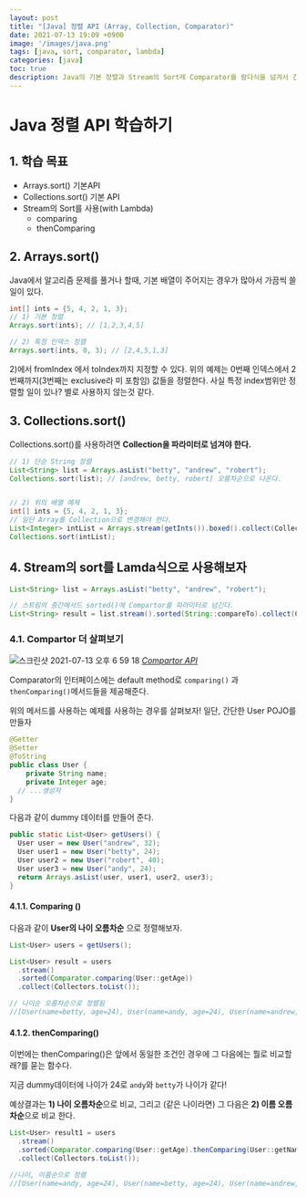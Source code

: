 ```yaml
---
layout: post
title: "[Java] 정렬 API (Array, Collection, Comparator)"
date: 2021-07-13 19:09 +0900
image: '/images/java.png'
tags: [java, sort, comparator, lambda]
categories: [java]
toc: true
description: Java의 기본 정렬과 Stream의 Sort레 Comparator를 람다식을 넘겨서 간편하게 사용하는 방법을 알아본다.
---
```

# Java 정렬 API 학습하기

## 1. 학습 목표

- Arrays.sort()  기본API
- Collections.sort() 기본 API
- Stream의 Sort를 사용(with Lambda)
  - comparing
  - thenComparing

## 2. Arrays.sort() 

Java에서 알고리즘 문제를 풀거나 할때, 기본 배열이 주어지는 경우가 많아서 가끔씩 쓸 일이 있다. 

```java
int[] ints = {5, 4, 2, 1, 3};
// 1) 기본 정렬
Arrays.sort(ints); // [1,2,3,4,5]

// 2) 특정 인덱스 정렬
Arrays.sort(ints, 0, 3); // [2,4,5,1,3]
```
2)에서 fromIndex 에서 toIndex까지 지정할 수 있다. 위의 예제는 0번째 인덱스에서 2번째까지(3번째는 exclusive라 미 포함임) 값들을 정렬한다.
사실 특정 index범위만 정렬할 일이 있나? 별로 사용하지 않는것 같다. 


## 3. Collections.sort()

Collections.sort()를 사용하려면 **Collection을 파라미터로 넘겨야 한다.** 

```java
// 1) 단순 String 정렬
List<String> list = Arrays.asList("betty", "andrew", "robert");
Collections.sort(list); // [andrew, betty, robert] 오름차순으로 나온다.


// 2) 위의 배열 예제
int[] ints = {5, 4, 2, 1, 3};
// 일단 Array를 Collection으로 변경해야 한다. 
List<Integer> intList = Arrays.stream(getInts()).boxed().collect(Collectors.toList());
Collections.sort(intList);
```



## 4. Stream의 sort를 Lamda식으로 사용해보자

```java
List<String> list = Arrays.asList("betty", "andrew", "robert");

// 스트림의 중간메서드 sorted()에 Compartor를 파라미터로 넘긴다.
List<String> result = list.stream().sorted(String::compareTo).collect(Collectors.toList()); //[andrew, betty, robert]
```



### 4.1. Compartor 더 살펴보기 

![스크린샷 2021-07-13 오후 6 59 18](https://user-images.githubusercontent.com/28615416/125432649-091ba0d5-e774-4554-b3b6-fe899726f61a.png)
*[Compartor API](https://docs.oracle.com/javase/8/docs/api/java/util/Comparator.html)*

Comparator의 인터페이스에는 default method로 `comparing()` 과 `thenComparing()`메서드들을 제공해준다.

위의 메서드를 사용하는 예제를 사용하는 경우를 살펴보자! 
일단, 간단한 User POJO를 만들자 

```java
@Getter
@Setter
@ToString
public class User {
    private String name;
    private Integer age;
  // ...생성자
}
```

다음과 같이 dummy 데이터를 만들어 준다.

```java
public static List<User> getUsers() {
  User user = new User("andrew", 32);
  User user1 = new User("betty", 24); 
  User user2 = new User("robert", 40);
  User user3 = new User("andy", 24);
  return Arrays.asList(user, user1, user2, user3);
}
```






#### 4.1.1. Comparing ()

다음과 같이 **User의 나이 오름차순** 으로 정렬해보자. 

```java
List<User> users = getUsers();

List<User> result = users
  .stream()
  .sorted(Comparator.comparing(User::getAge))
  .collect(Collectors.toList());

// 나이순 오름차순으로 정렬됨
//[User(name=betty, age=24), User(name=andy, age=24), User(name=andrew, age=32), User(name=robert, age=40)]
```

#### 4.1.2. thenComparing()

이번에는 thenComparing()은 앞에서 동일한 조건인 경우에 그 다음에는 뭘로 비교할래?를 묻는 함수다. 

지금 dummy데이터에 나이가 24로 `andy`와  `betty`가 나이가 같다!

예상결과는 **1) 나이 오름차순**으로 비교, 그리고 (같은 나이라면) 그 다음은 **2) 이름 오름차순**으로 비교 한다.

```java
List<User> result1 = users
  .stream()
  .sorted(Comparator.comparing(User::getAge).thenComparing(User::getName))
  .collect(Collectors.toList());

//나이, 이름순으로 정렬
//[User(name=andy, age=24), User(name=betty, age=24), User(name=andrew, age=32), User(name=robert, age=40)]
```

